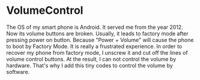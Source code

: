 # VolumeControl

The OS of my smart phone is Android. It served me from the year 2012. Now its volume buttons are broken. 
Usually, it leads to factory mode after pressing power on button. Because "Power + Volume" will cause the phone to boot by Factory Mode.
It is really a frustrated experience.
In order to recover my phone from factory mode, I unscrew it and cut off the lines of volume control buttons.
At the result, I can not control the volume by hardware.
That's why I add this tiny codes to control the volume by software.
